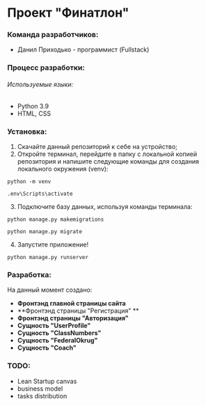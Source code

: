 # Проект "Финатлон"


### Команда разработчиков:
* Данил Приходько - программист (Fullstack)

### Процесс разработки:
###### Используемые языки:
* Python 3.9
* HTML, CSS

### Установка:
1. Скачайте данный репозиторий к себе на устройство; 
2. Откройте терминал, перейдите в папку с локальной копией репозитория и напишите следующие команды для создания локального окружения (venv):
  ```
  python -m venv
  ```
  ```
  .env\Scripts\activate
  ```
3. Подключите базу данных, используя команды терминала:
  ```
  python manage.py makemigrations
  ```
  ```
  python manage.py migrate
  ```
4. Запустите приложение!
  ```
  python manage.py runserver
  ```
  
### Разработка:
На данный момент создано:
* **Фронтэнд главной страницы сайта**
* **Фронтэнд страницы "Регистрация" **
* **Фронтэнд страницы "Авторизация"**
* **Сущность "UserProfile"** 
* **Сущность "ClassNumbers"** 
* **Сущность "FederalOkrug"** 
* **Сущность "Coach"**


### TODO:
* Lean Startup canvas
* business model
* tasks distribution
